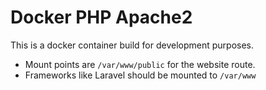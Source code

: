 # Docker PHP Apache2

This is a docker container build for development purposes.

 - Mount points are `/var/www/public` for the website route.
 - Frameworks like Laravel should be mounted to `/var/www`
